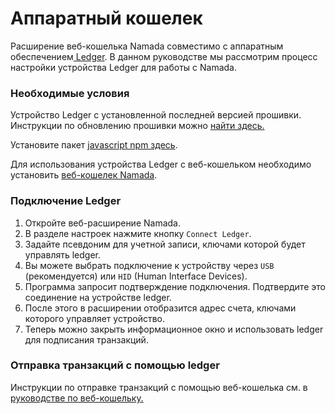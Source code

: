 # Аппаратный кошелек

Расширение веб-кошелька Namada совместимо с аппаратным обеспечением[ Ledger](https://www.ledger.com/). В данном руководстве мы рассмотрим процесс настройки устройства Ledger для работы с Namada.

### Необходимые условия

Устройство Ledger с установленной последней версией прошивки. Инструкции по обновлению прошивки можно [найти здесь.](https://support.ledger.com/hc/en-us/articles/360002731113-Update-device-firmware)

Установите пакет [javascript npm здесь](https://www.npmjs.com/package/@zondax/ledger-namada).

Для использования устройства Ledger с веб-кошельком необходимо установить [веб-кошелек Namada](veb-koshelek.md).

### Подключение Ledger

1. Откройте веб-расширение Namada.
2. В разделе настроек нажмите кнопку `Connect Ledger`.
3. Задайте псевдоним для учетной записи, ключами которой будет управлять ledger.
4. Вы можете выбрать подключение к устройству через `USB` (рекомендуется) или `HID` (Human Interface Devices).
5. Программа запросит подтверждение подключения. Подтвердите это соединение на устройстве ledger.
6. После этого в расширении отобразится адрес счета, ключами которого управляет устройство.
7. Теперь можно закрыть информационное окно и использовать ledger для подписания транзакций.

### Отправка транзакций с помощью ledger

Инструкции по отправке транзакций с помощью веб-кошелька см. в [руководстве по веб-кошельку.](veb-koshelek.md)
